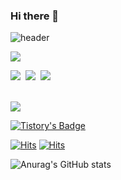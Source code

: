 ### Hi there 👋

<!--
**SsangSoo/SsangSoo** is a ✨ _special_ ✨ repository because its `README.md` (this file) appears on your GitHub profile.

Here are some ideas to get you started:

- 🔭 I’m currently working on ...
- 🌱 I’m currently learning ...
- 👯 I’m looking to collaborate on ...
- 🤔 I’m looking for help with ...
- 💬 Ask me about ...
- 📫 How to reach me: ...
- 😄 Pronouns: .....
- ⚡ Fun fact: ...
--> 
<!-- 헤더 -->
![header](https://capsule-render.vercel.app/api?type=waving&color=timeGradient&height=300&section=header&text=SsangSoo%20&fontSize=90)

<!--자바-->
<img src="https://img.shields.io/badge/Java-007396?style=for-the-badge&logo=Java&logoColor=white">

<!-- 스프링 계열 -->
<img src="https://img.shields.io/badge/Spring-6DB33F?style=for-the-badge&logo=Spring&logoColor=white">&nbsp;
<img src="https://img.shields.io/badge/SpringBoot-6DB33F?style=for-the-badge&logo=Spring Boot&logoColor=white">&nbsp;
<img src="https://img.shields.io/badge/Spring Security-6DB33F?style=for-the-badge&logo=Spring Security&logoColor=white">&nbsp;


<br>
<img src="https://img.shields.io/badge/MySql-4479A1?style=for-the-badge&logo=MySQL&logoColor=white">

<br>
<!-- <img src="https://img.shields.io/badge/Spring-6DB33F?style=for-the-badge&logo=Spring&logoColor=white">
<img src="https://img.shields.io/badge/Spring-6DB33F?style=for-the-badge&logo=Spring&logoColor=white"> -->
<!---->
<!---->
<!---->
<!---->
<!---->
<!---->
<!---->
<!---->
<!---->
<!---->
<!---->
<!----><!---->
<!---->
<!---->
<!---->
<!---->
<!---->




<!-- 블로그 뱃지 -->
[![Tistory's Badge](https://github-readme-tistory-card.vercel.app/api/badge?name=SsangSoo&theme={vue)](https://ssangsu.tistory.com/)



<!-- 방문자 수 -->
[![Hits](https://hits.seeyoufarm.com/api/count/incr/badge.svg?url=https%3A%2F%2Fgithub.com%2FSsangSoo&count_bg=%23D77D0C&title_bg=%23555555&icon=github.svg&icon_color=%23FFFFFF&title=GITHUB&edge_flat=false)](https://hits.seeyoufarm.com)
[![Hits](https://hits.seeyoufarm.com/api/count/incr/badge.svg?url=https%3A%2F%2Fssangsu.tistory.com&count_bg=%23FF7600&title_bg=%23555555&icon=&icon_color=%23E7E7E7&title=TStory&edge_flat=false)](https://hits.seeyoufarm.com)
<!-- 깃허브 상태  -->
![Anurag's GitHub stats](https://github-readme-stats.vercel.app/api?username=SsangSoo&show_icons=true&theme=radical)


